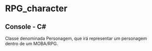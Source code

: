 # RPG_character
## Console - C#
Classe denominada Personagem, que irá representar um personagem dentro de um MOBA/RPG.
